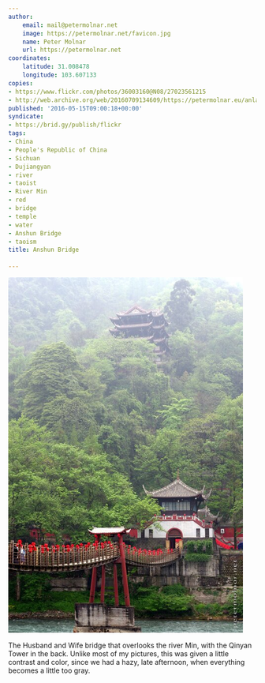 ```yaml
---
author:
    email: mail@petermolnar.net
    image: https://petermolnar.net/favicon.jpg
    name: Peter Molnar
    url: https://petermolnar.net
coordinates:
    latitude: 31.008478
    longitude: 103.607133
copies:
- https://www.flickr.com/photos/36003160@N08/27023561215
- http://web.archive.org/web/20160709134609/https://petermolnar.eu/anlan-bridge/
published: '2016-05-15T09:00:18+00:00'
syndicate:
- https://brid.gy/publish/flickr
tags:
- China
- People's Republic of China
- Sichuan
- Dujiangyan
- river
- taoist
- River Min
- red
- bridge
- temple
- water
- Anshun Bridge
- taoism
title: Anshun Bridge

---
```


![](anlan-bridge.jpg)

The Husband and Wife bridge that overlooks the river Min, with the
Qinyan Tower in the back. Unlike most of my pictures, this was given a
little contrast and color, since we had a hazy, late afternoon, when
everything becomes a little too gray.